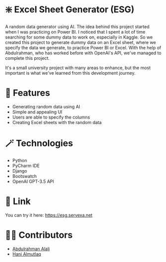 # ❇️ Excel Sheet Generator (ESG)
A random data generator using AI. The idea behind this project started when I was practicing on Power BI. I noticed that I spent a lot of time searching for some dummy data to work on, especially in Kaggle. So we created this project to generate dummy data on an Excel sheet, where we specify the data we generate, to practice Power BI or Excel. With the help of Abdulrahman, who has worked before with OpenAI's API, we've managed to complete this project.

It's a small university project with many areas to enhance, but the most important is what we've learned from this development journey.
# 🚀 Features
- Generating random data using AI
- Simple and appealing UI
- Users are able to specify the columns
- Creating Excel sheets with the random data
# 🪄 Technologies
- Python
- PyCharm IDE
- Django
- Bootswatch
- OpenAI GPT-3.5 API
# 🔗 Link
You can try it here: https://esg.servexa.net
# 👨‍💻 Contributors
- [Abdulrahman Alali](https://github.com/B5aaR)
- [Hani Almutlaq](https://github.com/Hani-Almutlaq)
